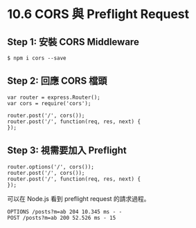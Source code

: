 # 10.6 CORS 與 Preflight Request

## Step 1: 安裝 CORS Middleware

```
$ npm i cors --save
```

## Step 2: 回應 CORS 檔頭

```
var router = express.Router();
var cors = require('cors');

router.post('/', cors());
router.post('/', function(req, res, next) {
});
```

## Step 3: 視需要加入 Preflight 

```
router.options('/', cors());
router.post('/', cors());
router.post('/', function(req, res, next) {
});
```

可以在 Node.js 看到 preflight request 的請求過程。

```
OPTIONS /posts?m=ab 204 10.345 ms - -
POST /posts?m=ab 200 52.526 ms - 15
```
